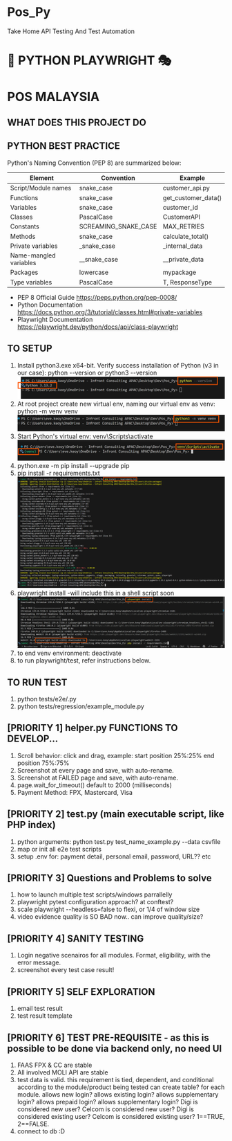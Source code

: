 # Pos_Py
Take Home API Testing And Test Automation

# 🐍 PYTHON PLAYWRIGHT 🎭

# POS MALAYSIA #

## WHAT DOES THIS PROJECT DO


## PYTHON BEST PRACTICE
Python's Naming Convention (PEP 8) are summarized below:

| Element	| Convention | Example |
|----------|----------|----------|
Script/Module names | snake_case | customer_api.py
Functions | snake_case | get_customer_data()
Variables | snake_case | customer_id
Classes | PascalCase | CustomerAPI
Constants | SCREAMING_SNAKE_CASE | MAX_RETRIES
Methods | snake_case | calculate_total()
Private variables | _snake_case	| _internal_data
Name-mangled variables | __snake_case | __private_data
Packages | lowercase | mypackage
Type variables | PascalCase	| T, ResponseType

- PEP 8 Official Guide https://peps.python.org/pep-0008/
- Python Documentation https://docs.python.org/3/tutorial/classes.html#private-variables 
- Playwright Documentation https://playwright.dev/python/docs/api/class-playwright


## TO SETUP
1) Install python3.exe x64-bit.
Verify success installation of Python (v3 in our case): python --version or python3 --version
![alt text](image.png)
2) At root project create new virtual env, naming our virtual env as venv: python -m venv venv
![alt text](image-1.png)
3) Start Python's virtual env: venv\Scripts\activate 
![alt text](image-2.png)
4) python.exe -m pip install --upgrade pip
5) pip install -r requirements.txt
![alt text](image-3.png)
6) playwright install -will include this in a shell script soon
![alt text](image-4.png)
6) to end venv environment: deactivate
7) to run playwright/test, refer instructions below.


## TO RUN TEST
1) python tests/e2e/.py
2) python tests/regression/example_module.py


## [PRIORITY 1] helper.py FUNCTIONS TO DEVELOP... 
1) Scroll behavior: click and drag, example: start position 25%:25% end position 75%:75%
2) Screenshot at every page and save, with auto-rename.
3) Screenshot at FAILED page and save, with auto-rename.
4) page.wait_for_timeout() default to 2000 (milliseconds)
5) Payment Method: FPX, Mastercard, Visa


## [PRIORITY 2] test.py (main executable script, like PHP index)
1) python arguments: python test.py test_name_example.py --data csvfile 
2) map or init all e2e test scripts
3) setup .env for: payment detail, personal email, password, URL?? etc


## [PRIORITY 3] Questions and Problems to solve
1) how to launch multiple test scripts/windows parrallelly
2) playwright pytest configuration approach? at conftest?
3) scale playwright --headless=false to flexi, or 1/4 of window size
4) video evidence quality is SO BAD now.. can improve quality/size?


## [PRIORITY 4] SANITY TESTING
1) Login negative scenairos for all modules. Format, eligibility, with the error message.
2) screenshot every test case result!


## [PRIORITY 5] SELF EXPLORATION
1) email test result
2) test result template


## [PRIORITY 6] TEST PRE-REQUISITE - as this is possible to be done via backend only, no need UI
1) FAAS FPX & CC are stable
2) All involved MOLI API are stable
3) test data is valid. this requirement is tied, dependent, and conditional according to the module/product being tested can create table? for each module. allows new login? allows existing login? allows supplementary login? allows prepaid login? allows supplementary login? Digi is considered new user? Celcom is considered new user? Digi is considered existing user? Celcom is considered existing user?  1==TRUE, 2==FALSE. 
4) connect to db :D